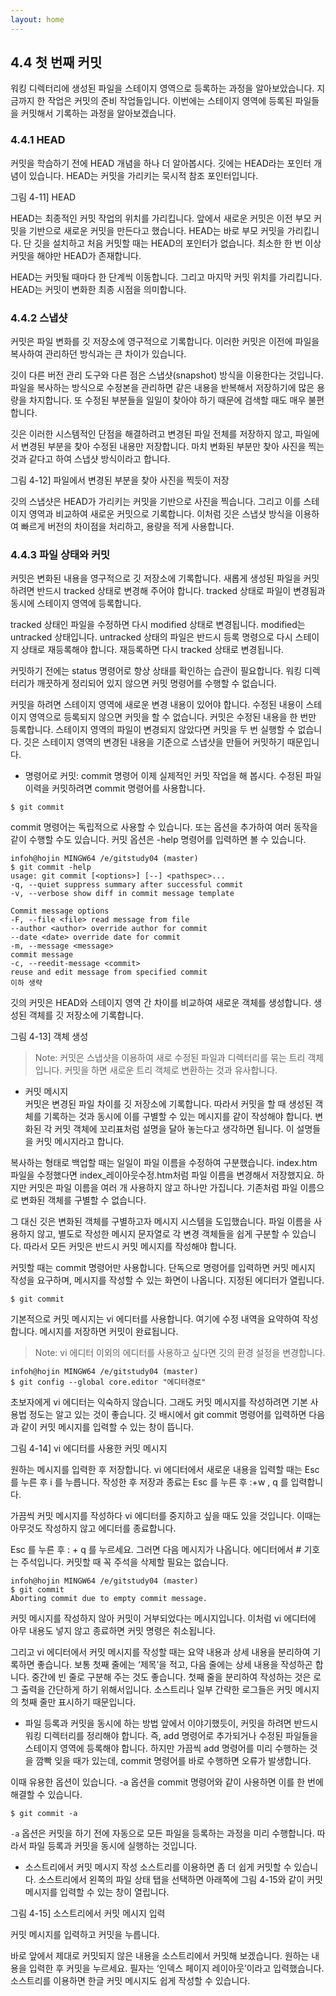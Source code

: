 ```yaml
---
layout: home
---
```

## 4.4 첫 번째 커밋
워킹 디렉터리에 생성된 파일을 스테이지 영역으로 등록하는 과정을 알아보았습니다. 지금까지 한 작업은 커밋의 준비 작업들입니다. 이번에는 스테이지 영역에 등록된 파일들을 커밋해서 기록하는 과정을 알아보겠습니다.  

### 4.4.1 HEAD
커밋을 학습하기 전에 HEAD 개념을 하나 더 알아봅시다. 깃에는 HEAD라는 포인터 개념이 있습니다. HEAD는 커밋을 가리키는 묵시적 참조 포인터입니다.  

그림 4-11] HEAD

HEAD는 최종적인 커밋 작업의 위치를 가리킵니다. 앞에서 새로운 커밋은 이전 부모 커밋을 기반으로 새로운 커밋을 만든다고 했습니다. HEAD는 바로 부모 커밋을 가리킵니다. 단 깃을 설치하고 처음 커밋할 때는 HEAD의 포인터가 없습니다. 최소한 한 번 이상 커밋을 해야만 HEAD가 존재합니다.  

HEAD는 커밋될 때마다 한 단계씩 이동합니다. 그리고 마지막 커밋 위치를 가리킵니다. HEAD는 커밋이 변화한 최종 시점을 의미합니다.  

### 4.4.2 스냅샷
커밋은 파일 변화를 깃 저장소에 영구적으로 기록합니다. 이러한 커밋은 이전에 파일을 복사하여 관리하던 방식과는 큰 차이가 있습니다.  

깃이 다른 버전 관리 도구와 다른 점은 스냅샷(snapshot) 방식을 이용한다는 것입니다. 파일을 복사하는 방식으로 수정본을 관리하면 같은 내용을 반복해서 저장하기에 많은 용량을 차지합니다. 또 수정된 부분들을 일일이 찾아야 하기 때문에 검색할 때도 매우 불편합니다.  

깃은 이러한 시스템적인 단점을 해결하려고 변경된 파일 전체를 저장하지 않고, 파일에서 변경된 부분을 찾아 수정된 내용만 저장합니다. 마치 변화된 부분만 찾아 사진을 찍는 것과 같다고 하여 스냅샷 방식이라고 합니다.  

그림 4-12] 파일에서 변경된 부분을 찾아 사진을 찍듯이 저장

깃의 스냅샷은 HEAD가 가리키는 커밋을 기반으로 사진을 찍습니다. 그리고 이를 스테이지 영역과 비교하여 새로운 커밋으로 기록합니다. 이처럼 깃은 스냅샷 방식을 이용하여 빠르게 버전의 차이점을 처리하고, 용량을 적게 사용합니다.  

### 4.4.3 파일 상태와 커밋
커밋은 변화된 내용을 영구적으로 깃 저장소에 기록합니다. 새롭게 생성된 파일을 커밋하려면 반드시 tracked 상태로 변경해 주어야 합니다. tracked 상태로 파일이 변경됨과 동시에 스테이지 영역에 등록합니다.  

tracked 상태인 파일을 수정하면 다시 modified 상태로 변경됩니다. modified는 untracked 상태입니다. untracked 상태의 파일은 반드시 등록 명령으로 다시 스테이지 상태로 재등록해야 합니다. 재등록하면 다시 tracked 상태로 변경됩니다.  

커밋하기 전에는 status 명령어로 항상 상태를 확인하는 습관이 필요합니다. 워킹 디렉터리가 깨끗하게 정리되어 있지 않으면 커밋 명령어를 수행할 수 없습니다.  

커밋을 하려면 스테이지 영역에 새로운 변경 내용이 있어야 합니다. 수정된 내용이 스테이지 영역으로 등록되지 않으면 커밋을 할 수 없습니다. 커밋은 수정된 내용을 한 번만 등록합니다. 스테이지 영역의 파일이 변경되지 않았다면 커밋을 두 번 실행할 수 없습니다. 깃은 스테이지 영역의 변경된 내용을 기준으로 스냅샷을 만들어 커밋하기 때문입니다.  

* 명령어로 커밋: commit 명령어
이제 실제적인 커밋 작업을 해 봅시다. 수정된 파일 이력을 커밋하려면 commit 명령어를 사용합니다.  

```
$ git commit
```
 
commit 명령어는 독립적으로 사용할 수 있습니다. 또는 옵션을 추가하여 여러 동작을 같이 수행할 수도 있습니다. 커밋 옵션은 -help 명령어를 입력하면 볼 수 있습니다.  

```
infoh@hojin MINGW64 /e/gitstudy04 (master)
$ git commit -help
usage: git commit [<options>] [--] <pathspec>...
-q, --quiet suppress summary after successful commit
-v, --verbose show diff in commit message template

Commit message options
-F, --file <file> read message from file
--author <author> override author for commit
--date <date> override date for commit
-m, --message <message>
commit message
-c, --reedit-message <commit>
reuse and edit message from specified commit
이하 생략
```

깃의 커밋은 HEAD와 스테이지 영역 간 차이를 비교하여 새로운 객체를 생성합니다. 생성된 객체를 깃 저장소에 기록합니다.  

그림 4-13] 객체 생성


>Note: 커밋은 스냅샷을 이용하여 새로 수정된 파일과 디렉터리를 묶는 트리 객체입니다. 커밋을 하면 새로운 트리 객체로 변환하는 것과 유사합니다.  

* 커밋 메시지  
커밋은 변경된 파일 차이를 깃 저장소에 기록합니다. 따라서 커밋을 할 때 생성된 객체를 기록하는 것과 동시에 이를 구별할 수 있는 메시지를 같이 작성해야 합니다. 변화된 각 커밋 객체에 꼬리표처럼 설명을 달아 놓는다고 생각하면 됩니다. 이 설명들을 커밋 메시지라고 합니다.  

복사하는 형태로 백업할 때는 일일이 파일 이름을 수정하여 구분했습니다. index.htm 파일을 수정했다면 index_레이아웃수정.htm처럼 파일 이름을 변경해서 저장했지요. 하지만 커밋은 파일 이름을 여러 개 사용하지 않고 하나만 가집니다. 기존처럼 파일 이름으로 변화된 객체를 구별할 수 없습니다.  

그 대신 깃은 변화된 객체를 구별하고자 메시지 시스템을 도입했습니다. 파일 이름을 사용하지 않고, 별도로 작성한 메시지 문자열로 각 변경 객체들을 쉽게 구분할 수 있습니다. 따라서 모든 커밋은 반드시 커밋 메시지를 작성해야 합니다.  

커밋할 때는 commit 명령어만 사용합니다. 단독으로 명령어를 입력하면 커밋 메시지 작성을 요구하며, 메시지를 작성할 수 있는 화면이 나옵니다. 지정된 에디터가 열립니다.  

```
$ git commit
```
 

기본적으로 커밋 메시지는 vi 에디터를 사용합니다. 여기에 수정 내역을 요약하여 작성합니다. 메시지를 저장하면 커밋이 완료됩니다.  

>Note: vi 에디터 이외의 에디터를 사용하고 싶다면 깃의 환경 설정을 변경합니다.  

```
infoh@hojin MINGW64 /e/gitstudy04 (master)
$ git config --global core.editor "에디터경로"
``` 

초보자에게 vi 에디터는 익숙하지 않습니다. 그래도 커밋 메시지를 작성하려면 기본 사용법 정도는 알고 있는 것이 좋습니다. 깃 배시에서 git commit 명령어를 입력하면 다음과 같이 커밋 메시지를 입력할 수 있는 창이 뜹니다.  

그림 4-14] vi 에디터를 사용한 커밋 메시지

원하는 메시지를 입력한 후 저장합니다. vi 에디터에서 새로운 내용을 입력할 때는 Esc 를 누른 후 i 를 누릅니다. 작성한 후 저장과 종료는 Esc 를 누른 후 :+w , q 를 입력합니다.  

가끔씩 커밋 메시지를 작성하다 vi 에디터를 중지하고 싶을 때도 있을 것입니다. 이때는 아무것도 작성하지 않고 에디터를 종료합니다.  

Esc 를 누른 후 : + q 를 누르세요. 그러면 다음 메시지가 나옵니다. 에디터에서 # 기호는 주석입니다. 커밋할 때 꼭 주석을 삭제할 필요는 없습니다.  

```
infoh@hojin MINGW64 /e/gitstudy04 (master)
$ git commit
Aborting commit due to empty commit message.
```

커밋 메시지를 작성하지 않아 커밋이 거부되었다는 메시지입니다. 이처럼 vi 에디터에 아무 내용도 넣지 않고 종료하면 커밋 명령은 취소됩니다.  

그리고 vi 에디터에서 커밋 메시지를 작성할 때는 요약 내용과 상세 내용을 분리하여 기록하면 좋습니다. 보통 첫째 줄에는 ‘제목’을 적고, 다음 줄에는 상세 내용을 작성하곤 합니다. 중간에 빈 줄로 구분해 주는 것도 좋습니다. 첫째 줄을 분리하여 작성하는 것은 로그 출력을 간단하게 하기 위해서입니다. 소스트리나 일부 간략한 로그들은 커밋 메시지의 첫째 줄만 표시하기 때문입니다.  

* 파일 등록과 커밋을 동시에 하는 방법
앞에서 이야기했듯이, 커밋을 하려면 반드시 워킹 디렉터리를 정리해야 합니다. 즉, add 명령어로 추가되거나 수정된 파일들을 스테이지 영역에 등록해야 합니다. 하지만 가끔씩 add 명령어를 미리 수행하는 것을 깜빡 잊을 때가 있는데, commit 명령어를 바로 수행하면 오류가 발생합니다.  

이때 유용한 옵션이 있습니다. -a 옵션을 commit 명령어와 같이 사용하면 이를 한 번에 해결할 수 있습니다.  

```
$ git commit -a
```

`-a` 옵션은 커밋을 하기 전에 자동으로 모든 파일을 등록하는 과정을 미리 수행합니다. 따라서 파일 등록과 커밋을 동시에 실행하는 것입니다.  

* 소스트리에서 커밋 메시지 작성
소스트리를 이용하면 좀 더 쉽게 커밋할 수 있습니다. 소스트리에서 왼쪽의 파일 상태 탭을 선택하면 아래쪽에 그림 4-15와 같이 커밋 메시지를 입력할 수 있는 창이 열립니다.  

그림 4-15] 소스트리에서 커밋 메시지 입력

커밋 메시지를 입력하고 커밋을 누릅니다.  

바로 앞에서 제대로 커밋되지 않은 내용을 소스트리에서 커밋해 보겠습니다. 원하는 내용을 입력한 후 커밋을 누르세요. 필자는 ‘인덱스 페이지 레이아웃’이라고 입력했습니다. 소스트리를 이용하면 한글 커밋 메시지도 쉽게 작성할 수 있습니다.  

<br><br>